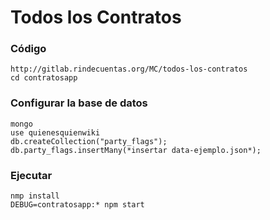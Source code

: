 # Todos los Contratos


### Código

    http://gitlab.rindecuentas.org/MC/todos-los-contratos
    cd contratosapp

### Configurar la base de datos
    
    mongo
    use quienesquienwiki
    db.createCollection("party_flags");
    db.party_flags.insertMany(*insertar data-ejemplo.json*);

### Ejecutar
    nmp install
    DEBUG=contratosapp:* npm start